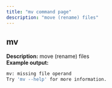 ```yaml
---
title: "mv command page"
description: "move (rename) files"
---
```

## mv
**Description:** move (rename) files<br>
**Example output:**
```sh
mv: missing file operand
Try 'mv --help' for more information.
```
